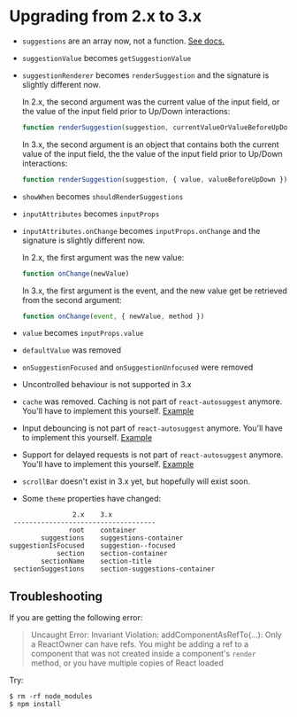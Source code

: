 # Upgrading from 2.x to 3.x

* `suggestions` are an array now, not a function. [See docs.](https://github.com/moroshko/react-autosuggest/tree/3.0#suggestionsProp)
* `suggestionValue` becomes `getSuggestionValue`
* `suggestionRenderer` becomes `renderSuggestion` and the signature is slightly
  different now.

  In 2.x, the second argument was the current value of the input field, or the
  value of the input field prior to Up/Down interactions:

  ```js
  function renderSuggestion(suggestion, currentValueOrValueBeforeUpDown)
  ```

  In 3.x, the second argument is an object that contains both the current value
  of the input field, the the value of the input field prior to Up/Down interactions:

  ```js
  function renderSuggestion(suggestion, { value, valueBeforeUpDown })
  ```
* `showWhen` becomes `shouldRenderSuggestions`
* `inputAttributes` becomes `inputProps`
* `inputAttributes.onChange` becomes `inputProps.onChange` and the signature is
  slightly different now.

  In 2.x, the first argument was the new value:

  ```js
  function onChange(newValue)
  ```

  In 3.x, the first argument is the event, and the new value get be retrieved
  from the second argument:

  ```js
  function onChange(event, { newValue, method })
  ```
* `value` becomes `inputProps.value`
* `defaultValue` was removed
* `onSuggestionFocused` and `onSuggestionUnfocused` were removed
* Uncontrolled behaviour is not supported in 3.x
* `cache` was removed. Caching is not part of `react-autosuggest` anymore. You'll have to implement this yourself. [Example](https://github.com/moroshko/react-autosuggest/tree/3.0/demo/src/components/App/components/CachingExample)
* Input debouncing is not part of `react-autosuggest` anymore. You'll have to implement this yourself. [Example](https://github.com/moroshko/react-autosuggest/tree/3.0/demo/src/components/App/components/DebouncedExample)
* Support for delayed requests is not part of `react-autosuggest` anymore. You'll have to implement this yourself. [Example](https://github.com/moroshko/react-autosuggest/tree/3.0/demo/src/components/App/components/AsyncExample)
* `scrollBar` doesn't exist in 3.x yet, but hopefully will exist soon.
* Some `theme` properties have changed:

```
                2.x    3.x
 ------------------------------------
               root    container
        suggestions    suggestions-container
suggestionIsFocused    suggestion--focused
            section    section-container
        sectionName    section-title
 sectionSuggestions    section-suggestions-container
```

## Troubleshooting

If you are getting the following error:

> Uncaught Error: Invariant Violation: addComponentAsRefTo(...): Only a ReactOwner can have refs. You might be adding a ref to a component that was not created inside a component's `render` method, or you have multiple copies of React loaded

Try:

```
$ rm -rf node_modules
$ npm install
```

